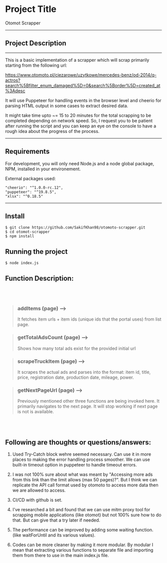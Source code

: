 # Project Title

Otomot Scrapper

---

## Project Description

---

This is a basic implementation of a scrapper which will scrap primarily starting from the following url:

https://www.otomoto.pl/ciezarowe/uzytkowe/mercedes-benz/od-2014/q-actros?search%5Bfilter_enum_damaged%5D=0&search%5Border%5D=created_at%3Adesc

It will use Puppeteer for handling events in the browser level and cheerio for parsing HTML output in some cases to extract desired data.

It might take time upto ~= 15 to 20 minutes for the total scrapping to be completed depending on network speed. So, I request you to be patient after running the script and you can keep an eye on the console to have a rough idea about the progress of the process.

---

## Requirements

For development, you will only need Node.js and a node global package, NPM, installed in your environement.

External packages used:

    "cheerio": "^1.0.0-rc.12",
    "puppeteer": "^19.8.5",
    "xlsx": "^0.18.5"

---

## Install

    $ git clone https://github.com/SakifKhan98/otomoto-scrapper.git
    $ cd otomot-scrapper
    $ npm install

## Running the project

    $ node index.js

## Function Description:

<br/><br/>

> ### addItems (page) -->
>
> It fetches item urls + item ids (unique ids that the portal uses) from list page.

> ### getTotalAdsCount (page) -->
>
> Shows how many total ads exist for the provided initial url

> ### scrapeTruckItem (page) -->
>
> It scrapes the actual ads and parses into the format: item id, title, price, registration date, production date, mileage, power.

> ### getNextPageUrl (page) -->
>
> Previously mentioned other three functions are being invoked here.
> It primarily navigates to the next page. It will stop working if next page is not is available.

<br/><br/>

## Following are thoughts or questions/answers:

1. Used Try-Catch block wehre seemed necessary. Can use it in more places to making the error handling process smoother. We can use built-in timeout option in puppeteer to handle timeout errors.

2. I was not 100% sure about what was meant by "Accessing more ads from this link than the limit allows (max 50 pages)?". But I think we can replicate the API call format used by otomoto to access more data then we are allowed to access.

3. CI/CD with github is set.

4. I've researched a bit and found that we can use mitm proxy tool for scrapping mobile applications (like otomot) but not 100% sure how to do that. But can give that a try later if needed.

5. The performance can be improved by adding some waiting function. (like waitForUntil and its various values).

6. Codes can be more cleaner by making it more modular. By modular I mean that extracting various functions to separate file and importing them from there to use in the main index.js file.
